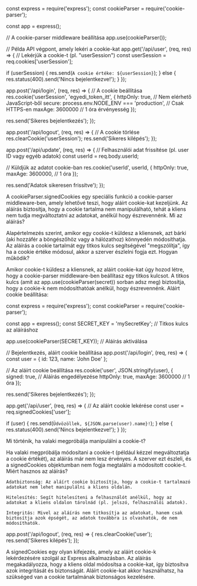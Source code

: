 const express = require('express');
const cookieParser = require('cookie-parser');

const app = express();

// A cookie-parser middleware beállítása
app.use(cookieParser());

// Példa API végpont, amely lekéri a cookie-kat
app.get('/api/user', (req, res) => {
  // Lekérjük a cookie-t (pl. "userSession")
  const userSession = req.cookies['userSession'];
  
  if (userSession) {
    res.send(`A cookie értéke: ${userSession}`);
  } else {
    res.status(400).send('Nincs bejelentkezve!');
  }
});









app.post('/api/login', (req, res) => {
  // A cookie beállítása
  res.cookie('userSession', 'egyedi_token_itt', {
    httpOnly: true,        // Nem elérhető JavaScript-ből
    secure: process.env.NODE_ENV === 'production', // Csak HTTPS-en
    maxAge: 3600000        // 1 óra érvényesség
  });

  res.send('Sikeres bejelentkezés');
});











app.post('/api/logout', (req, res) => {
  // A cookie törlése
  res.clearCookie('userSession');
  res.send('Sikeres kilépés');
});












app.post('/api/update', (req, res) => {
  // Felhasználói adat frissítése (pl. user ID vagy egyéb adatok)
  const userId = req.body.userId;

  // Küldjük az adatot cookie-ban
  res.cookie('userId', userId, {
    httpOnly: true,
    maxAge: 3600000, // 1 óra
  });

  res.send('Adatok sikeresen frissítve');
});







A cookieParser.signedCookies egy speciális funkció a cookie-parser middleware-ben, amely lehetővé teszi, hogy aláírt cookie-kat kezeljünk. Az aláírás biztosítja, hogy a cookie tartalma nem manipulálható, tehát a kliens nem tudja megváltoztatni az adatokat, anélkül hogy észrevennénk.
Mi az aláírás?

Alapértelmezés szerint, amikor egy cookie-t küldesz a kliensnek, azt bárki (aki hozzáfér a böngészőhöz vagy a hálózathoz) könnyedén módosíthatja. Az aláírás a cookie tartalmát egy titkos kulcs segítségével "megszólítja", így ha a cookie értéke módosul, akkor a szerver észlelni fogja ezt.
Hogyan működik?

Amikor cookie-t küldesz a kliensnek, az aláírt cookie-kat úgy hozod létre, hogy a cookie-parser middleware-ben beállítasz egy titkos kulcsot. A titkos kulcs (amit az app.use(cookieParser(secret)) sorban adsz meg) biztosítja, hogy a cookie-k nem módosíthatóak anélkül, hogy észrevennénk.
Aláírt cookie beállítása:





const express = require('express');
const cookieParser = require('cookie-parser');

const app = express();
const SECRET_KEY = 'mySecretKey';  // Titkos kulcs az aláíráshoz

app.use(cookieParser(SECRET_KEY));  // Aláírás aktiválása

// Bejelentkezés, aláírt cookie beállítása
app.post('/api/login', (req, res) => {
  const user = { id: 123, name: 'John Doe' };

  // Az aláírt cookie beállítása
  res.cookie('user', JSON.stringify(user), {
    signed: true,  // Aláírás engedélyezése
    httpOnly: true,
    maxAge: 3600000  // 1 óra
  });

  res.send('Sikeres bejelentkezés');
});





app.get('/api/user', (req, res) => {
  // Az aláírt cookie lekérése
  const user = req.signedCookies['user'];
  
  if (user) {
    res.send(`Üdvözöllek, ${JSON.parse(user).name}!`);
  } else {
    res.status(400).send('Nincs bejelentkezve!');
  }
});




Mi történik, ha valaki megpróbálja manipulálni a cookie-t?

Ha valaki megpróbálja módosítani a cookie-t (például kézzel megváltoztatja a cookie értékét), az aláírás már nem lesz érvényes. A szerver ezt észleli, és a signedCookies objektumban nem fogja megtalálni a módosított cookie-t.
Miért hasznos az aláírás?

    Adatbiztonság: Az aláírt cookie biztosítja, hogy a cookie-t tartalmazó adatokat nem lehet manipulálni a kliens oldalán.

    Hitelesítés: Segít hitelesíteni a felhasználót anélkül, hogy az adatokat a kliens oldalon tárolnád (pl. jelszó, felhasználói adatok).

    Integritás: Mivel az aláírás nem titkosítja az adatokat, hanem csak biztosítja azok épségét, az adatok továbbra is olvashatók, de nem módosíthatók.




app.post('/api/logout', (req, res) => {
  res.clearCookie('user');
  res.send('Sikeres kilépés');
});




A signedCookies egy olyan kifejezés, amely az aláírt cookie-k lekérdezésére szolgál az Express alkalmazásban. Az aláírás megakadályozza, hogy a kliens oldal módosítsa a cookie-kat, így biztosítva azok integritását és biztonságát. Aláírt cookie-kat akkor használhatsz, ha szükséged van a cookie tartalmának biztonságos kezelésére.